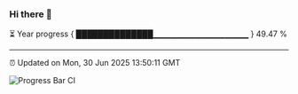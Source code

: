 ### Hi there 👋

⏳ Year progress { ██████████████▁▁▁▁▁▁▁▁▁▁▁▁▁▁▁▁ } 49.47 %

---

⏰ Updated on Mon, 30 Jun 2025 13:50:11 GMT

![Progress Bar CI](https://github.com/IshwaranRudhara/GIT-ACTION/workflows/Progress%20Bar%20CI/badge.svg)
